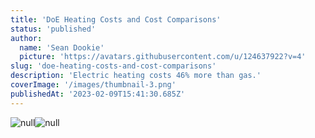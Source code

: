 ```yaml
---
title: 'DoE Heating Costs and Cost Comparisons'
status: 'published'
author:
  name: 'Sean Dookie'
  picture: 'https://avatars.githubusercontent.com/u/124637922?v=4'
slug: 'doe-heating-costs-and-cost-comparisons'
description: 'Electric heating costs 46% more than gas.'
coverImage: '/images/thumbnail-3.png'
publishedAt: '2023-02-09T15:41:30.685Z'
---
```


![null](https://substackcdn.com/image/fetch/w_1456,c_limit,f_auto,q_auto:good,fl_progressive:steep/https%3A%2F%2Fsubstack-post-media.s3.amazonaws.com%2Fpublic%2Fimages%2F4006d44b-609c-466f-a5a4-d011f7571470_1898x1058.jpeg)![null](https://substackcdn.com/image/fetch/w_1456,c_limit,f_auto,q_auto:good,fl_progressive:steep/https%3A%2F%2Fsubstack-post-media.s3.amazonaws.com%2Fpublic%2Fimages%2F9f00e21c-28c0-4c13-8457-33cec1423aa8_1904x1062.jpeg)

